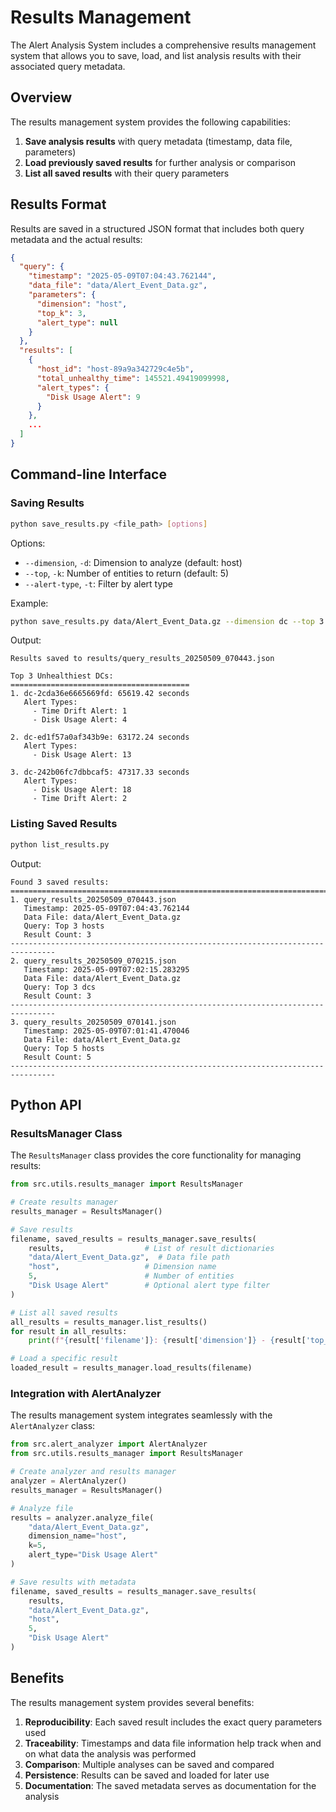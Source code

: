 # Results Management

The Alert Analysis System includes a comprehensive results management system that allows you to save, load, and list analysis results with their associated query metadata.

## Overview

The results management system provides the following capabilities:

1. **Save analysis results** with query metadata (timestamp, data file, parameters)
2. **Load previously saved results** for further analysis or comparison
3. **List all saved results** with their query parameters

## Results Format

Results are saved in a structured JSON format that includes both query metadata and the actual results:

```json
{
  "query": {
    "timestamp": "2025-05-09T07:04:43.762144",
    "data_file": "data/Alert_Event_Data.gz",
    "parameters": {
      "dimension": "host",
      "top_k": 3,
      "alert_type": null
    }
  },
  "results": [
    {
      "host_id": "host-89a9a342729c4e5b",
      "total_unhealthy_time": 145521.49419099998,
      "alert_types": {
        "Disk Usage Alert": 9
      }
    },
    ...
  ]
}
```

## Command-line Interface

### Saving Results

```bash
python save_results.py <file_path> [options]
```

Options:
- `--dimension`, `-d`: Dimension to analyze (default: host)
- `--top`, `-k`: Number of entities to return (default: 5)
- `--alert-type`, `-t`: Filter by alert type

Example:
```bash
python save_results.py data/Alert_Event_Data.gz --dimension dc --top 3
```

Output:
```
Results saved to results/query_results_20250509_070443.json

Top 3 Unhealthiest DCs:
========================================
1. dc-2cda36e6665669fd: 65619.42 seconds
   Alert Types:
     - Time Drift Alert: 1
     - Disk Usage Alert: 4

2. dc-ed1f57a0af343b9e: 63172.24 seconds
   Alert Types:
     - Disk Usage Alert: 13

3. dc-242b06fc7dbbcaf5: 47317.33 seconds
   Alert Types:
     - Disk Usage Alert: 18
     - Time Drift Alert: 2
```

### Listing Saved Results

```bash
python list_results.py
```

Output:
```
Found 3 saved results:
================================================================================
1. query_results_20250509_070443.json
   Timestamp: 2025-05-09T07:04:43.762144
   Data File: data/Alert_Event_Data.gz
   Query: Top 3 hosts
   Result Count: 3
--------------------------------------------------------------------------------
2. query_results_20250509_070215.json
   Timestamp: 2025-05-09T07:02:15.283295
   Data File: data/Alert_Event_Data.gz
   Query: Top 3 dcs
   Result Count: 3
--------------------------------------------------------------------------------
3. query_results_20250509_070141.json
   Timestamp: 2025-05-09T07:01:41.470046
   Data File: data/Alert_Event_Data.gz
   Query: Top 5 hosts
   Result Count: 5
--------------------------------------------------------------------------------
```

## Python API

### ResultsManager Class

The `ResultsManager` class provides the core functionality for managing results:

```python
from src.utils.results_manager import ResultsManager

# Create results manager
results_manager = ResultsManager()

# Save results
filename, saved_results = results_manager.save_results(
    results,                  # List of result dictionaries
    "data/Alert_Event_Data.gz",  # Data file path
    "host",                   # Dimension name
    5,                        # Number of entities
    "Disk Usage Alert"        # Optional alert type filter
)

# List all saved results
all_results = results_manager.list_results()
for result in all_results:
    print(f"{result['filename']}: {result['dimension']} - {result['top_k']} results")

# Load a specific result
loaded_result = results_manager.load_results(filename)
```

### Integration with AlertAnalyzer

The results management system integrates seamlessly with the `AlertAnalyzer` class:

```python
from src.alert_analyzer import AlertAnalyzer
from src.utils.results_manager import ResultsManager

# Create analyzer and results manager
analyzer = AlertAnalyzer()
results_manager = ResultsManager()

# Analyze file
results = analyzer.analyze_file(
    "data/Alert_Event_Data.gz",
    dimension_name="host",
    k=5,
    alert_type="Disk Usage Alert"
)

# Save results with metadata
filename, saved_results = results_manager.save_results(
    results,
    "data/Alert_Event_Data.gz",
    "host",
    5,
    "Disk Usage Alert"
)
```

## Benefits

The results management system provides several benefits:

1. **Reproducibility**: Each saved result includes the exact query parameters used
2. **Traceability**: Timestamps and data file information help track when and on what data the analysis was performed
3. **Comparison**: Multiple analyses can be saved and compared
4. **Persistence**: Results can be saved and loaded for later use
5. **Documentation**: The saved metadata serves as documentation for the analysis
